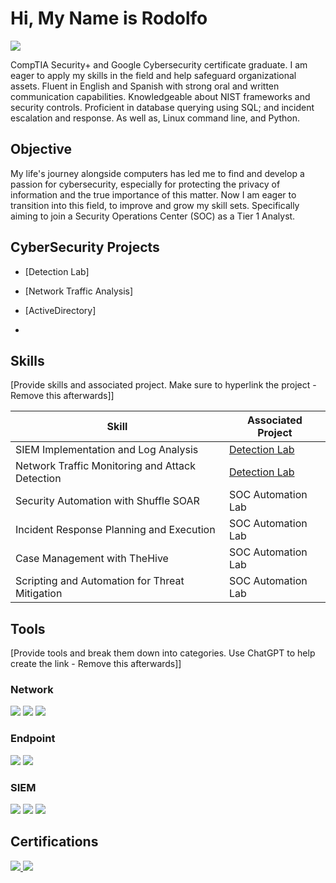 # Hi, My Name is Rodolfo
<a href="https://www.linkedin.com/in/rodolfo-bueno/"><img src="https://img.shields.io/badge/-LinkedIn-0072b1?&style=for-the-badge&logo=linkedin&logoColor=white" /></a>


CompTIA Security+ and Google Cybersecurity certificate graduate. I am eager to apply my skills in the field and help safeguard organizational assets. Fluent in English and Spanish with strong oral and written communication capabilities.  Knowledgeable about NIST frameworks and security controls. Proficient in database querying using SQL; and incident escalation and response. As well as, Linux command line, and Python. 

## Objective

My life's journey alongside computers has led me to find and develop a passion for cybersecurity, especially for protecting the privacy of information and the true importance of this matter. Now I am eager to transition into this field, to improve and grow my skill sets. Specifically aiming to join a Security Operations Center (SOC) as a Tier 1 Analyst.


## CyberSecurity Projects
- [Detection Lab]
- [Network Traffic Analysis]
- [ActiveDirectory]

- 
## Skills
[Provide skills and associated project. Make sure to hyperlink the project - Remove this afterwards]]

| Skill                                         | Associated Project         |
|-----------------------------------------------|----------------------------|
| SIEM Implementation and Log Analysis          | <a href="https://google.com">Detection Lab</a>|
| Network Traffic Monitoring and Attack Detection | <a href="https://google.com">Detection Lab</a>|
| Security Automation with Shuffle SOAR         | SOC Automation Lab|
| Incident Response Planning and Execution      | SOC Automation Lab|
| Case Management with TheHive                  | SOC Automation Lab|
| Scripting and Automation for Threat Mitigation | SOC Automation Lab|

## Tools
[Provide tools and break them down into categories. Use ChatGPT to help create the link - Remove this afterwards]]

### Network
<div>
    <img src="https://img.shields.io/badge/-Wireshark-1679A7?&style=for-the-badge&logo=Wireshark&logoColor=white" />
    <img src="https://img.shields.io/badge/-Suricata-EF3B2D?&style=for-the-badge&logo=Suricata&logoColor=white" />
    <img src="https://img.shields.io/badge/-Zeek-777BB4?&style=for-the-badge&logo=Zeek&logoColor=white" />
</div>

### Endpoint
<div>
    <img src="https://img.shields.io/badge/-Microsoft_Defender_for_Endpoint-00A4EF?&style=for-the-badge&logo=Microsoft&logoColor=white" />
    <img src="https://img.shields.io/badge/-Velociraptor-4B275F?&style=for-the-badge&logo=Velociraptor&logoColor=white" />
</div>

### SIEM
<div>
    <img src="https://img.shields.io/badge/-Microsoft_Sentinel-0078D4?&style=for-the-badge&logo=Microsoft&logoColor=white" />
    <img src="https://img.shields.io/badge/-Splunk-000000?&style=for-the-badge&logo=Splunk&logoColor=white" />
    <img src="https://img.shields.io/badge/-Elastic-005571?&style=for-the-badge&logo=Elastic&logoColor=white" />
</div>

## Certifications
<div>
<a href="https://www.credly.com/badges/6209e345-3b8d-4a5f-9d55-1872131da801/linked_in_profile"><img src="https://img.shields.io/badge/CompTIA_Security%2B-red" />
<a href="https://www.credly.com/badges/371b7448-01ad-4712-bf14-dc6ee167cb5b/linked_in_profile"><img src="https://img.shields.io/badge/Google_CyberSecurity-yellow" />
</div>

